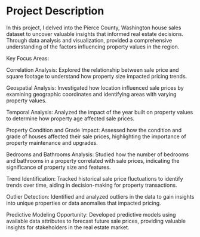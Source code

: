 # Project Description
In this project, I delved into the Pierce County, Washington house sales dataset to uncover valuable insights that informed real estate decisions. Through data analysis and visualization, provided a comprehensive understanding of the factors influencing property values in the region.

Key Focus Areas:

Correlation Analysis:
Explored the relationship between sale price and square footage to understand how property size impacted pricing trends.

Geospatial Analysis:
Investigated how location influenced sale prices by examining geographic coordinates and identifying areas with varying property values.

Temporal Analysis:
Analyzed the impact of the year built on property values to determine how property age affected sale prices.

Property Condition and Grade Impact:
Assessed how the condition and grade of houses affected their sale prices, highlighting the importance of property maintenance and upgrades.

Bedrooms and Bathrooms Analysis:
Studied how the number of bedrooms and bathrooms in a property correlated with sale prices, indicating the significance of property size and features.

Trend Identification:
Tracked historical sale price fluctuations to identify trends over time, aiding in decision-making for property transactions.

Outlier Detection:
Identified and analyzed outliers in the data to gain insights into unique properties or data anomalies that impacted pricing.

Predictive Modeling Opportunity:
Developed predictive models using available data attributes to forecast future sale prices, providing valuable insights for stakeholders in the real estate market.
